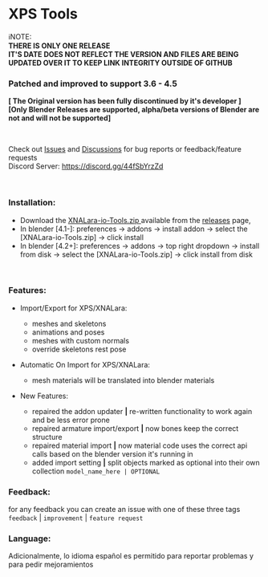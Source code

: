 # XPS Tools 

ℹ️NOTE: <br>
**THERE IS ONLY ONE RELEASE <br>
IT'S DATE DOES NOT REFLECT THE VERSION AND FILES ARE BEING UPDATED OVER IT TO KEEP LINK INTEGRITY OUTSIDE OF GITHUB**


### Patched and improved to support 3.6 - 4.5 <br>
**[ The Original version has been fully discontinued by it's developer ]** <br>
**[Only Blender Releases are supported, alpha/beta versions of Blender are not and will not be supported]**

<br>

Check out [Issues](https://github.com/Valerie-Bosco/XNALara-io-Tools/issues) and [Discussions](https://github.com/Valerie-Bosco/XNALara-io-Tools/discussions) for bug reports or feedback/feature requests <br>
Discord Server: https://discord.gg/44fSbYrzZd

<br>

### Installation:
- Download the [XNALara-io-Tools.zip ](https://github.com/Valerie-Bosco/XNALara-io-Tools/releases/download/main_branch_latest/XNALara-io-Tools.zip) available from the [releases](https://github.com/Valerie-Bosco/XNALara-io-Tools/releases/tag/main_branch_latest) page, 
- In blender [4.1-]: preferences -> addons -> install addon -> select the [XNALara-io-Tools.zip] -> click install 
- In blender [4.2+]: preferences -> addons -> top right dropdown -> install from disk -> select the [XNALara-io-Tools.zip] -> click install from disk

<br>

### Features:
- Import/Export for XPS/XNALara:
  - meshes and skeletons
  - animations and poses
  - meshes with custom normals
  - override skeletons rest pose

- Automatic On Import for XPS/XNALara:
  - mesh materials will be translated into blender materials

- New Features:
  - repaired the addon updater **|** re-written functionality to work again and be less error prone
  - repaired armature import/export **|** now bones keep the correct structure
  - repaired material import **|** now material code uses the correct api calls based on the blender version it's running in
  - added import setting **|** split objects marked as optional into their own collection `model_name_here | OPTIONAL`
  
### Feedback:
for any feedback you can create an issue with one of these three tags `feedback` | `improvement` | `feature request`

### Language:
Adicionalmente, lo idioma español es permitido para reportar problemas y para pedir mejoramientos
